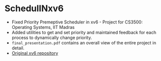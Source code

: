 # SchedulINxv6
- Fixed Priority Premeptive Scheduler in xv6 - Project for CS3500: Operating Systems, IIT Madras
- Added utilities to get and set priority and maintained feedback for each process to dynamically change priority.
- `final_presentation.pdf` contains an overall view of the entire project in detail.
- [Original xv6 repository](https://github.com/mit-pdos/xv6-public)
